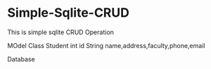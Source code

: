 # Simple-Sqlite-CRUD
This is simple sqlite CRUD Operation

MOdel Class
Student 
int id
String name,address,faculty,phone,email


Database 
